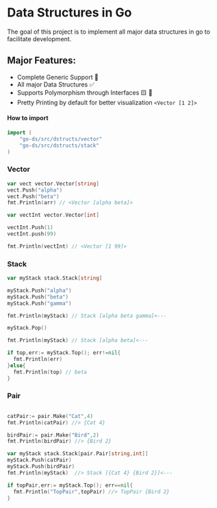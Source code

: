 # Data Structures in Go

The goal of this project is to implement all major data structures in go to facilitate development. 

## Major Features:

- Complete Generic Support 🚀
- All major Data Structures ✅
- Supports Polymorphism through Interfaces 🟨 🔷
- Pretty Printing by default for better visualization `<Vector [1 2]>`



#### How to import

```go
import (
	"go-ds/src/dstructs/vector"
	"go-ds/src/dstructs/stack"
)

```

### Vector

```go
var vect vector.Vector[string]
vect.Push("alpha")
vect.Push("beta")
fmt.Println(arr) // <Vector [alpha beta]>

var vectInt vector.Vector[int]

vectInt.Push(1)
vectInt.push(99)

fmt.Println(vectInt) // <Vector [1 99]>


```


### Stack 

```go
var myStack stack.Stack[string]

myStack.Push("alpha")
myStack.Push("beta")
myStack.Push("gamma")

fmt.Println(myStack) // Stack [alpha beta gamma]<---

myStack.Pop()

fmt.Println(myStack) // Stack [alpha beta]<---

if top,err:= myStack.Top(); err!=nil{
  fmt.Println(err)
}else{
  fmt.Println(top) // beta
}

```

### Pair

```go

catPair:= pair.Make("Cat",4)
fmt.Println(catPair) //> {Cat 4}

birdPair:= pair.Make("Bird",2)
fmt.Println(birdPair) //> {Bird 2}

var myStack stack.Stack[pair.Pair[string,int]]
myStack.Push(catPair)
myStack.Push(birdPair)
fmt.Println(myStack)  //> Stack [{Cat 4} {Bird 2}]<---

if topPair,err:= myStack.Top(); err==nil{
  fmt.Println("TopPair",topPair) //> TopPair {Bird 2}
}

```